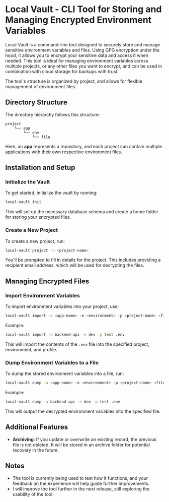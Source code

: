 # Local Vault - CLI Tool for Storing and Managing Encrypted Environment Variables

Local Vault is a command-line tool designed to securely store and manage sensitive environment variables and files. Using GPG encryption under the hood, 
it allows you to encrypt your sensitive data and access it when needed. This tool is ideal for managing environment variables across multiple projects, 
or any other files you want to encrypt, and can be used in combination with cloud storage for backups with trust.

The tool's structure is organized by project, and allows for flexible management of environment files.

## Directory Structure

The directory hierarchy follows this structure:

```
project
    └── app
        └── env
            └── file
```

Here, an **app** represents a repository, and each project can contain multiple applications with their own respective environment files.

## Installation and Setup

### Initialize the Vault

To get started, initialize the vault by running:

```bash
local-vault init
```

This will set up the necessary database schema and create a home folder for storing your encrypted files.

### Create a New Project

To create a new project, run:

```bash
local-vault project -n <project-name>
```

You'll be prompted to fill in details for the project. This includes providing a recipient email address, which will be used for decrypting the files.

## Managing Encrypted Files

### Import Environment Variables

To import environment variables into your project, use:

```bash
local-vault import -a <app-name> -e <environment> -p <project-name> <file-path>
```

Example:

```bash
local-vault import -a backend-api -e dev -p test .env
```

This will import the contents of the `.env` file into the specified project, environment, and profile.

### Dump Environment Variables to a File

To dump the stored environment variables into a file, run:

```bash
local-vault dump -a <app-name> -e <environment> -p <project-name> <file-path>
```

Example:

```bash
local-vault dump -a backend-api -e dev -p test .env
```

This will output the decrypted environment variables into the specified file.

## Additional Features

- **Archiving**: If you update or overwrite an existing record, the previous file is not deleted. It will be stored in an archive folder for potential recovery in the future.

## Notes

- The tool is currently being used to test how it functions, and your feedback on the experience will help guide further improvements.
- I will improve the tool further in the next release, still exploring the usability of the tool.
